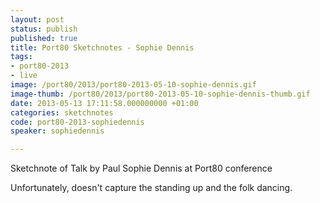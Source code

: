 ```yaml
---
layout: post
status: publish
published: true
title: Port80 Sketchnotes - Sophie Dennis
tags:
- port80-2013
- live
image: /port80/2013/port80-2013-05-10-sophie-dennis.gif
image-thumb: /port80/2013/port80-2013-05-10-sophie-dennis-thumb.gif
date: 2013-05-13 17:11:58.000000000 +01:00
categories: sketchnotes
code: port80-2013-sophiedennis
speaker: sophiedennis

---
```


Sketchnote of Talk by Paul Sophie Dennis at Port80 conference

Unfortunately, doesn't capture the standing up and the folk dancing. 

